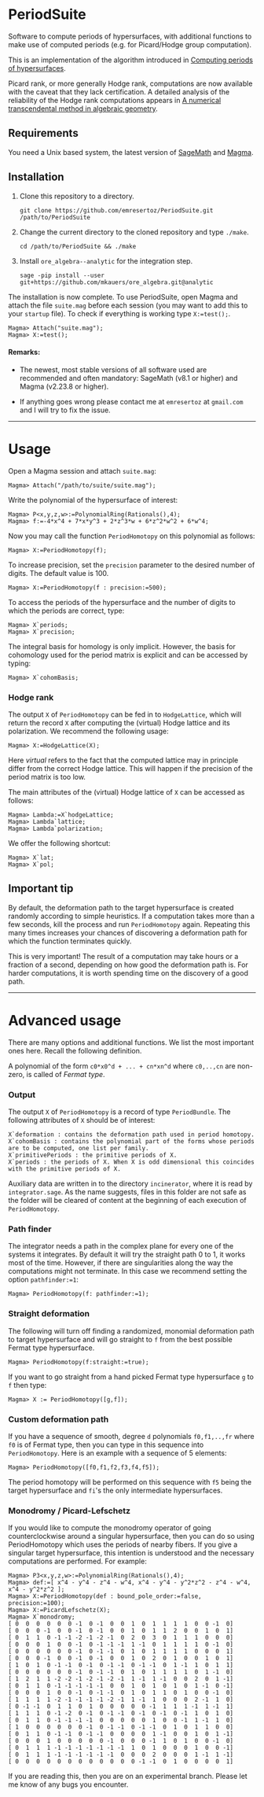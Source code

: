 # PeriodSuite

Software to compute periods of hypersurfaces, with additional functions to make use of computed periods (e.g. for Picard/Hodge group computation).

This is an implementation of the algorithm introduced in [Computing periods of hypersurfaces](https://arxiv.org/abs/1803.08068).

Picard rank, or more generally Hodge rank, computations are now available with the caveat that they lack certification. A detailed analysis of the reliability of the Hodge rank computations appears in [A numerical transcendental method in algebraic geometry](https://arxiv.org/abs/1811.10634).

## Requirements

You need a Unix based system, the latest version of [SageMath](http://www.sagemath.org/) and [Magma](https://magma.maths.usyd.edu.au/). 

## Installation

1) Clone this repository to a directory.

    ```
    git clone https://github.com/emresertoz/PeriodSuite.git /path/to/PeriodSuite
    ```

2) Change the current directory to the cloned repository and type `./make`.

    ```
    cd /path/to/PeriodSuite && ./make
    ```

3) Install `ore_algebra--analytic` for the integration step.

    ```
    sage -pip install --user git+https://github.com/mkauers/ore_algebra.git@analytic
    ```

The installation is now complete. To use PeriodSuite, open Magma and attach the file `suite.mag` before each session (you may want to add this to your `startup` file). To check if everything is working type `X:=test();`.

    Magma> Attach("suite.mag");
    Magma> X:=test();

#### Remarks:

- The newest, most stable versions of all software used are recommended and often mandatory: SageMath \(v8.1 or higher\) and Magma \(v2.23.8 or higher\). 

- If anything goes wrong please contact me at `emresertoz` at `gmail.com` and I will try to fix the issue.

******

# Usage

Open a Magma session and attach `suite.mag`:

    Magma> Attach("/path/to/suite/suite.mag");

Write the polynomial of the hypersurface of interest:

    Magma> P<x,y,z,w>:=PolynomialRing(Rationals(),4);
    Magma> f:=-4*x^4 + 7*x*y^3 + 2*z^3*w + 6*z^2*w^2 + 6*w^4;

Now you may call the function `PeriodHomotopy` on this polynomial as follows:

    Magma> X:=PeriodHomotopy(f);

To increase precision, set the `precision` parameter to the desired number of digits. The default value is 100.

    Magma> X:=PeriodHomotopy(f : precision:=500);

To access the periods of the hypersurface and the number of digits to which the periods are correct, type:

    Magma> X`periods;
    Magma> X`precision;

 The integral basis for homology is only implicit. However, the basis for cohomology used for the period matrix is explicit and can be accessed by typing:

    Magma> X`cohomBasis;

### Hodge rank

The output `X` of `PeriodHomotopy` can be fed in to `HodgeLattice`, which will return the record `X` after computing the (virtual) Hodge lattice and its polarization. We recommend the following usage:

    Magma> X:=HodgeLattice(X);

Here *virtual* refers to the fact that the computed lattice may in principle differ from the correct Hodge lattice. This will happen if the precision of the period matrix is too low. 

The main attributes of the (virtual) Hodge lattice of `X` can be accessed as follows:

    Magma> Lambda:=X`hodgeLattice;
    Magma> Lambda`lattice;
    Magma> Lambda`polarization;

We offer the following shortcut:

    Magma> X`lat;
    Magma> X`pol;

## Important tip

By default, the deformation path to the target hypersurface is created randomly according to simple heuristics. If a computation takes more than a few seconds, kill the process and run `PeriodHomotopy` again. Repeating this many times increases your chances of discovering a deformation path for which the function terminates quickly.

This is very important! The result of a computation may take hours or a fraction of a second, depending on how good the deformation path is. For harder computations, it is worth spending time on the discovery of a good path.

******

# Advanced usage

There are many options and additional functions. We list the most important ones here. Recall the following definition.

A polynomial of the form `c0*x0^d + ... + cn*xn^d` where `c0,..,cn` are non-zero, is called of *Fermat type*.

### Output

The output `X` of `PeriodHomotopy` is a record of type `PeriodBundle`. The following attributes of `X` should be of interest:

```
X`deformation : contains the deformation path used in period homotopy. 
X`cohomBasis : contains the polynomial part of the forms whose periods are to be computed, one list per family.
X`primitivePeriods : the primitive periods of X.
X`periods : the periods of X. When X is odd dimensional this coincides with the primitive periods of X.
```

Auxiliary data are written in to the directory `incinerator`, where it is read by `integrator.sage`. As the name suggests, files in this folder are not safe as the folder will be cleared of content at the beginning of each execution of `PeriodHomotopy`. 

### Path finder

The integrator needs a path in the complex plane for every one of the systems it integrates. By default it will try the straight path 0 to 1, it works most of the time. However, if there are singularities along the way the computations might not terminate. In this case we recommend setting the option `pathfinder:=1`:

    Magma> PeriodHomotopy(f: pathfinder:=1);

### Straight deformation

The following will turn off finding a randomized, monomial deformation path to target hypersurface and will go straight to `f` from the best possible Fermat type hypersurface.

    Magma> PeriodHomotopy(f:straight:=true);

If you want to go straight from a hand picked Fermat type hypersurface `g` to `f` then type: 

    Magma> X := PeriodHomotopy([g,f]);

### Custom deformation path

If you have a sequence of smooth, degree `d` polynomials `f0,f1,..,fr` where `f0` is of Fermat type, then you can type in this sequence into `PeriodHomotopy`. Here is an example with a sequence of 5 elements:

    Magma> PeriodHomotopy([f0,f1,f2,f3,f4,f5]);

The period homotopy will be performed on this sequence with `f5` being the target hypersurface and `fi`'s the only intermediate hypersurfaces.

### Monodromy / Picard-Lefschetz

If you would like to compute the monodromy operator of going counterclockwise around a singular hypersurface, then you can do so using PeriodHomotopy which uses the periods of nearby fibers. If you give a singular target hypersurface, this intention is understood and the necessary computations are performed. For example:

    Magma> P3<x,y,z,w>:=PolynomialRing(Rationals(),4);
    Magma> def:=[ x^4 - y^4 - z^4 - w^4, x^4 - y^4 - y^2*z^2 - z^4 - w^4, x^4 - y^2*z^2 ];
    Magma> X:=PeriodHomotopy(def : bound_pole_order:=false, precision:=100);
    Magma> X:=PicardLefschetz(X);
    Magma> X`monodromy;
    [ 0  0  0  0  0  0 -1  0 -1  0  0  1  0  1  1  1  1  0  0 -1  0]
    [ 0  0  0 -1  0  0 -1  0 -1  0  0  1  0  1  1  2  0  0  1  0  1]
    [ 0  1  1  0 -1 -1 -2 -1 -2 -1  0  2  0  3  0  1  1  1  0  0  0]
    [ 0  0  0  1  0  0 -1  0 -1 -1 -1  1 -1  0  1  1  1  1  0 -1  0]
    [ 0  0  0  0  0  0 -1  0 -1 -1  0  1  0  1  1  1  1  0  0  0  1]
    [ 0  0  0 -1  0  0 -1  0 -1  0  0  1  0  2  0  1  0  0  1  0  1]
    [ 1  0  1  0 -1 -1  0 -1  0 -1 -1  0 -1 -1  0  1 -1  1  0  1  1]
    [ 0  0  0  0  0  0 -1  0 -1 -1  0  1  0  1  1  1  1  0  1 -1  0]
    [ 1  2  1  1 -2 -2 -1 -2 -1 -2 -1  1 -1  1 -1  0  0  2  0  1 -1]
    [ 0  1  1  0 -1 -1 -1 -1 -1  0  0  1  0  1  0  1  0  1 -1  0 -1]
    [ 0  0  0  1  0  0 -1  0 -1 -1  0  1  0  1  1  0  1  0  0 -1  0]
    [ 1  1  1  1 -2 -1 -1 -1 -1 -2 -1  1 -1  1  0  0  0  2 -1  1  0]
    [ 0 -1 -1  0  1  1  0  1  0  0  0  0  0 -1  1  1  1 -1  1 -1  1]
    [ 1  1  1  0 -1 -2  0 -1  0 -1 -1  0 -1  0 -1  0 -1  1  0  1  0]
    [ 0  1  1  0 -1 -1 -1 -1  0  0  0  0  0  1  0  0 -1  1 -1  1  0]
    [ 1  0  0  0  0  0  0 -1  0 -1 -1  0 -1 -1  0  1  0  1  1  0  0]
    [ 0  1  1  0 -1 -1  0 -1 -1  0  0  0  0  1 -1  0  0  1  0  1 -1]
    [ 0  0  0  1  0  0  0  0  0 -1  0  0  0 -1  1  0  1  0  0 -1  0]
    [ 0  1  1  1 -1 -1 -1 -1 -1 -1 -1  1  0  1  0  0  0  1  0  0 -1]
    [ 0  1  1  1 -1 -1 -1 -1 -1 -1  0  0  0  2  0  0  0  1 -1  1 -1]
    [ 0  0  0  0  0  0  0  0  0  0  0  0 -1 -1  0  1  0  0  0  0  1]

If you are reading this, then you are on an experimental branch. Please let me know of any bugs you encounter.
